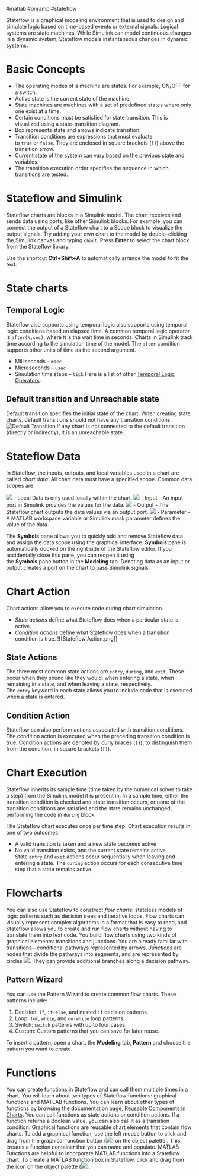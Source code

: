 #matlab #onramp #stateflow 

Stateflow is a graphical modeling environment that is used to design and simulate logic based on time-based events or external signals. Logical systems are state machines. 
While Simulink can model continuous changes in a dynamic system, Stateflow models instantaneous changes in dynamic systems.
# Basic Concepts
- The operating modes of a machine are states. For example, ON/OFF for a switch.
- Active state is the current state of the machine.
- State machines are machines with a set of predefined states where only one exist at a time.
- Certain conditions must be satisfied for state transition. This is visualized using a state-transition diagram.
- Box represents state and arrows indicate transition.
- Transition conditions are expressions that must evaluate to `true` or `false`. They are enclosed in square brackets (`[]`) above the transition arrow.
- Current state of the system can vary based on the previous state and variables.
- The transition execution order specifies the sequence in which transitions are tested.
# Stateflow and Simulink
Stateflow charts are blocks in a Simulink model. The chart receives and sends data using ports, like other Simulink blocks. For example, you can connect the output of a Stateflow chart to a Scope block to visualize the output signals.
Try adding your own chart to the model by double-clicking the Simulink canvas and typing `chart`. Press **Enter** to select the chart block from the Stateflow library.

Use the shortcut **Ctrl+Shift+A** to automatically arrange the model to fit the text.
# State charts
## Temporal Logic
Stateflow also supports using temporal logic also supports using temporal logic conditions based on elapsed time. A common temporal logic operator is `after(N,sec)`, where `N` is the wait time in seconds. Charts in Simulink track time according to the simulation time of the model.
The `after` condition supports other units of time as the second argument.  
- Milliseconds – `msec`  
- Microseconds – `usec`  
- Simulation time steps – `tick`
Here is a list of other [Temporal Logic Operators](https://in.mathworks.com/help/releases/R2024b/stateflow/ug/using-temporal-logic-in-state-actions-and-transitions.html).
## Default transition and Unreachable state
Default transition specifies the initial state of the chart. When creating state charts, default transitions should not have any transition conditions.
![Default Transition](https://matlabacademy-content.mathworks.com/4.79.0/simulinkR2024b/content/Stateflow/Creating%20Stateflow%20Charts/Default%20Transitions/images/default.png)
If any chart is not connected to the default transition (directly or indirectly), it is an unreachable state.
# Stateflow Data
In Stateflow, the inputs, outputs, and local variables used in a chart are called _chart data_. All chart data must have a specified scope. Common data scopes are:

![](https://matlabacademy-content.mathworks.com/4.79.0/simulinkR2024b/content/Stateflow/Symbols/Stateflow%20Data/images/localData.png) - Local Data is only used locally within the chart.
![](https://matlabacademy-content.mathworks.com/4.79.0/simulinkR2024b/content/Stateflow/Symbols/Stateflow%20Data/images/input.png) - Input - An input port in Simulink provides the values for the data.
![](https://matlabacademy-content.mathworks.com/4.79.0/simulinkR2024b/content/Stateflow/Symbols/Stateflow%20Data/images/output.png) - Output - The Stateflow chart outputs the data values via an output port.
![](https://matlabacademy-content.mathworks.com/4.79.0/simulinkR2024b/content/Stateflow/Symbols/Stateflow%20Data/images/parameter.png) - Parameter - A MATLAB workspace variable or Simulink mask parameter defines the value of the data.

The **Symbols** pane allows you to quickly add and remove Stateflow data and assign the data scope using the graphical interface. **Symbols** pane is automatically docked on the right side of the Stateflow editor. If you accidentally close this pane, you can reopen it using the **Symbols** pane button in the **Modeling** tab.
Denoting data as an input or output creates a port on the chart to pass Simulink signals.
# Chart Action
Chart actions allow you to execute code during chart simulation. 
- _State actions_ define what Stateflow does when a particular state is active.
- _Condition actions_ define what Stateflow does when a transition condition is true.
![[Stateflow Action.png]]
## State Actions
The three most common state actions are `entry`, `during`, and `exit`. These occur when they sound like they would: when entering a state, when remaining in a state, and when leaving a state, respectively.
The `entry` keyword in each state allows you to include code that is executed when a state is entered.
## Condition Action
Stateflow can also perform actions associated with transition conditions. The condition action is executed when the preceding transition condition is true. Condition actions are denoted by curly braces (`{}`), to distinguish them from the condition, in square brackets (`[]`).
# Chart Execution
Stateflow inherits its sample time (time taken by the numerical solver to take a step) from the Simulink model it is present in.
In a sample time, either the transition condition is checked and state transition occurs, or none of the transition conditions are satisfied and the state remains unchanged, performing the code in `during` block.

The Stateflow chart executes once per time step. Chart execution results in one of two outcomes:  
- A valid transition is taken and a new state becomes active
- No valid transition exists, and the current state remains active.
State `entry` and `exit` actions occur sequentially when leaving and entering a state. The `during` action occurs for each consecutive time step that a state remains active.
# Flowcharts
You can also use Stateflow to construct _flow charts_: stateless models of logic patterns such as decision trees and iterative loops. Flow charts can visually represent complex algorithms in a format that is easy to read, and Stateflow allows you to create and run flow charts without having to translate them into text code.
You build flow charts using two kinds of graphical elements: transitions and junctions. You are already familiar with transitions—conditional pathways represented by arrows. _Junctions_ are nodes that divide the pathways into segments, and are represented by circles ![](https://matlabacademy-content.mathworks.com/4.79.0/simulinkR2024b/content/Stateflow/Flow%20Charts/images/junction.png). They can provide additional branches along a decision pathway.
## Pattern Wizard
You can use the Pattern Wizard to create common flow charts. These patterns include:
1. Decision: `if`, `if-else`, and nested `if` decision patterns.
2. Loop: `for`, `while`, and `do-while` loop patterns.
3. Switch: `switch` patterns with up to four cases.
4. Custom: Custom patterns that you can save for later reuse.

To insert a pattern, open a chart. the **Modeling** tab, **Pattern** and choose the pattern you want to create.
# Functions
You can create functions in Stateflow and can call them multiple times in a chart. You will learn about two types of Stateflow functions: graphical functions and MATLAB functions. You can learn about other types of functions by browsing the documentation page, [Reusable Components in Charts](https://in.mathworks.com/help/releases/R2024b/stateflow/reusable-components-in-charts.html). You can call functions as state actions or condition actions. If a function returns a Boolean value, you can also call it as a transition condition. 
Graphical functions are reusable chart elements that contain flow charts. To add a graphical function, use the left mouse button to click and drag from the graphical function button (![](https://matlabacademy-content.mathworks.com/4.79.0/simulinkR2024b/content/Stateflow/Functions%20in%20Stateflow/Stateflow%20Functions%20Overview/images/functionToolbar.png)) on the object palette . This creates a function container that you can name and populate.
MATLAB Functions are helpful to incorporate MATLAB functions into a Stateflow chart. To create a MATLAB function box in Stateflow, click and drag from the icon on the object palette (![](https://matlabacademy-content.mathworks.com/4.79.0/simulinkR2024b/content/Stateflow/Functions%20in%20Stateflow/Stateflow%20Functions%20Overview/images/mlFuncToolbar.png)).
